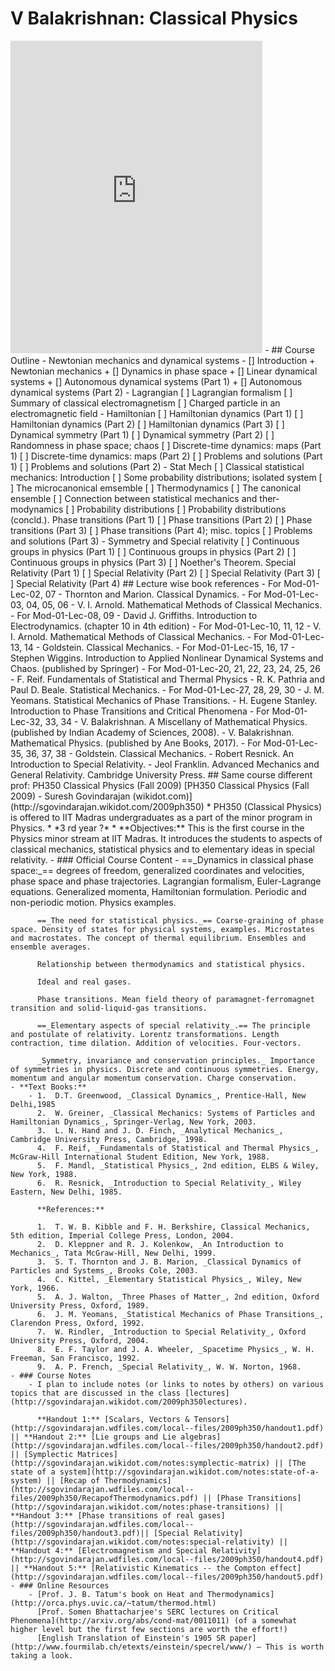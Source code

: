 # V Balakrishnan: Classical Physics

<iframe src="https://www.youtube.com/embed/videoseries?list=PL5E4E56893588CBA8" style=" top:0; left:0; width:80%; border:none;  height:500px;" allow="autoplay; encrypted-media" allowfullscreen></iframe>
- ## Course Outline
	- Newtonian mechanics and dynamical systems
		- [] Introduction
			+ Newtonian mechanics
			+ [] Dynamics in phase space
			+ [] Linear dynamical systems
			+ [] Autonomous dynamical systems (Part 1)
			+ [] Autonomous dynamical systems (Part 2)
	- Lagrangian
	  		[ ] Lagrangian formalism
	  		[ ] Summary of classical electromagnetism
	  		[ ] Charged particle in an electromagnetic field
	- Hamiltonian
	  		[ ] Hamiltonian dynamics (Part 1)
	  		[ ] Hamiltonian dynamics (Part 2)
	  		[ ] Hamiltonian dynamics (Part 3)
	  		[ ] Dynamical symmetry (Part 1)
	  		[ ] Dynamical symmetry (Part 2)
	  		[ ] Randomness in phase space; chaos
	  		[ ] Discrete-time dynamics: maps (Part 1)
	  		[ ] Discrete-time dynamics: maps (Part 2)
	  		[ ] Problems and solutions (Part 1)
	  		[ ] Problems and solutions (Part 2)
	- Stat Mech
	  	[ ] Classical statistical mechanics: Introduction
	  	[ ] Some probability distributions; isolated system
	  	[ ] The microcanonical emsemble
	  	[ ] Thermodynamics
	  	[ ] The canonical ensemble
	  	[ ] Connection between statistical mechanics and ther-modynamics
	  	[ ] Probability distributions
	  	[ ] Probability distributions (concld.). Phase transitions (Part 1)
	  	[ ] Phase transitions (Part 2)
	  	[ ] Phase transitions (Part 3)
	  	[ ] Phase transitions (Part 4); misc. topics
	  	[ ] Problems and solutions (Part 3)
	- Symmetry and Special relativity
	  	[ ] Continuous groups in physics (Part 1)
	  	[ ] Continuous groups in physics (Part 2)
	  	[ ] Continuous groups in physics (Part 3)
	  	[ ] Noether's Theorem. Special Relativity (Part 1)
	  	[ ] Special Relativity (Part 2)
	  	[ ] Special Relativity (Part 3)
	  	[ ] Special Relativity (Part 4)
## Lecture wise book references
	- For Mod-01-Lec-02, 07
		- Thornton and Marion. Classical Dynamics.
	- For Mod-01-Lec-03, 04, 05, 06
		- V. I. Arnold. Mathematical Methods of Classical Mechanics.
	- For Mod-01-Lec-08, 09
		- David J. Griffiths. Introduction to Electrodynamics. (chapter 10 in 4th edition)
	- For Mod-01-Lec-10, 11, 12
		- V. I. Arnold. Mathematical Methods of Classical Mechanics.
	- For Mod-01-Lec-13, 14
		- Goldstein. Classical Mechanics.
	- For Mod-01-Lec-15, 16, 17
		- Stephen Wiggins. Introduction to Applied Nonlinear Dynamical Systems and Chaos. (published by Springer)
	- For Mod-01-Lec-20, 21, 22, 23, 24, 25, 26
		- F. Reif. Fundamentals of Statistical and Thermal Physics
		- R. K. Pathria and Paul D. Beale. Statistical Mechanics.
	- For Mod-01-Lec-27, 28, 29, 30
		- J. M. Yeomans. Statistical Mechanics of Phase Transitions.
		- H. Eugene Stanley. Introduction to Phase Transitions and Critical Phenomena
	- For Mod-01-Lec-32, 33, 34
		- V. Balakrishnan. A Miscellany of Mathematical Physics. (published by Indian Academy of Sciences, 2008).
		- V. Balakrishnan. Mathematical Physics. (published by Ane Books, 2017).
	- For Mod-01-Lec-35, 36, 37, 38
		- Goldstein. Classical Mechanics.
		- Robert Resnick. An Introduction to Special Relativity.
		- Jeol Franklin. Advanced Mechanics and General Relativity. Cambridge University Press.
## Same course different prof: PH350 Classical Physics (Fall 2009)
[PH350 Classical Physics (Fall 2009) - Suresh Govindarajan (wikidot.com)](http://sgovindarajan.wikidot.com/2009ph350)
* PH350 (Classical Physics) is offered to IIT Madras undergraduates as a part of the minor program in Physics.
* *3 rd year ?*
* **Objectives:** This is the first course in the Physics minor stream at IIT Madras. It introduces the students to aspects of classical mechanics, statistical physics and to elementary ideas in special relativity.
	- ### Official Course Content
		- ==_Dynamics in classical phase space:_== degrees of freedom, generalized coordinates and velocities, phase space and phase trajectories. Lagrangian formalism, Euler-Lagrange equations. Generalized momenta, Hamiltonian formulation. Periodic and non-periodic motion. Physics examples.
		  
		  ==_The need for statistical physics._== Coarse-graining of phase space. Density of states for physical systems, examples. Microstates and macrostates. The concept of thermal equilibrium. Ensembles and ensemble averages.
		  
		  Relationship between thermodynamics and statistical physics.
		  
		  Ideal and real gases.
		  
		  Phase transitions. Mean field theory of paramagnet-ferromagnet transition and solid-liquid-gas transitions.
		  
		  ==_Elementary aspects of special relativity_.== The principle and postulate of relativity. Lorentz transformations. Length contraction, time dilation. Addition of velocities. Four-vectors.
		  
		  _Symmetry, invariance and conservation principles._ Importance of symmetries in physics. Discrete and continuous symmetries. Energy,  momentum and angular momentum conservation. Charge conservation.
	- **Text Books:**
		- 1.  D.T. Greenwood, _Classical Dynamics_, Prentice-Hall, New Delhi,1985
		  2.  W. Greiner, _Classical Mechanics: Systems of Particles and Hamiltonian Dynamics_, Springer-Verlag, New York, 2003.
		  3.  L. N. Hand and J. D. Finch, _Analytical Mechanics_, Cambridge University Press, Cambridge, 1998.
		  4.  F. Reif, _Fundamentals of Statistical and Thermal Physics_, McGraw-Hill International Student Edition, New York, 1988.
		  5.  F. Mandl, _Statistical Physics_, 2nd edition, ELBS & Wiley, New York, 1988.
		  6.  R. Resnick, _Introduction to Special Relativity_, Wiley Eastern, New Delhi, 1985.
		  
		  **References:**
		  
		  1.  T. W. B. Kibble and F. H. Berkshire, Classical Mechanics, 5th edition, Imperial College Press, London, 2004.
		  2.  D. Kleppner and R. J. Kolenkow, _An Introduction to Mechanics_, Tata McGraw-Hill, New Delhi, 1999.
		  3.  S. T. Thornton and J. B. Marion, _Classical Dynamics of Particles and Systems_, Brooks Cole, 2003.
		  4.  C. Kittel, _Elementary Statistical Physics_, Wiley, New York, 1966.
		  5.  A. J. Walton, _Three Phases of Matter_, 2nd edition, Oxford University Press, Oxford, 1989.
		  6.  J. M. Yeomans, _Statistical Mechanics of Phase Transitions_, Clarendon Press, Oxford, 1992.
		  7.  W. Rindler, _Introduction to Special Relativity_, Oxford University Press, Oxford, 2004.
		  8.  E. F. Taylor and J. A. Wheeler, _Spacetime Physics_, W. H. Freeman, San Francisco, 1992.
		  9.  A. P. French, _Special Relativity_, W. W. Norton, 1968.
	- ### Course Notes
		- I plan to include notes (or links to notes by others) on various topics that are discussed in the class [lectures](http://sgovindarajan.wikidot.com/2009ph350lectures).
		  
		  **Handout 1:** [Scalars, Vectors & Tensors](http://sgovindarajan.wdfiles.com/local--files/2009ph350/handout1.pdf) || **Handout 2:** [Lie groups and Lie algebras](http://sgovindarajan.wdfiles.com/local--files/2009ph350/handout2.pdf) || [Symplectic Matrices](http://sgovindarajan.wikidot.com/notes:symplectic-matrix) || [The state of a system](http://sgovindarajan.wikidot.com/notes:state-of-a-system) || [Recap of Thermodynamics](http://sgovindarajan.wdfiles.com/local--files/2009ph350/RecapofThermodynamics.pdf) || [Phase Transitions](http://sgovindarajan.wikidot.com/notes:phase-transitions) || **Handout 3:** [Phase transitions of real gases](http://sgovindarajan.wdfiles.com/local--files/2009ph350/handout3.pdf)|| [Special Relativity](http://sgovindarajan.wikidot.com/notes:special-relativity) || **Handout 4:** [Electromagnetism and Special Relativity](http://sgovindarajan.wdfiles.com/local--files/2009ph350/handout4.pdf) || **Handout 5:** [Relativistic Kinematics -- the Compton effect](http://sgovindarajan.wdfiles.com/local--files/2009ph350/handout5.pdf)
	- ### Online Resources
		- [Prof. J. B. Tatum's book on Heat and Thermodynamics](http://orca.phys.uvic.ca/~tatum/thermod.html)
		  [Prof. Somen Bhattacharjee's SERC lectures on Critical Phenomena](http://arxiv.org/abs/cond-mat/0011011) (of a somewhat higher level but the first few sections are worth the effort!)
		  [English Translation of Einstein's 1905 SR paper](http://www.fourmilab.ch/etexts/einstein/specrel/www/) — This is worth taking a look.